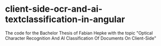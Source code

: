 # client-side-ocr-and-ai-textclassification-in-angular

The code for the Bachelor Thesis of Fabian Hepke with the topic 
"Optical Character Recognition And AI Classification Of Documents On Client-Side"
